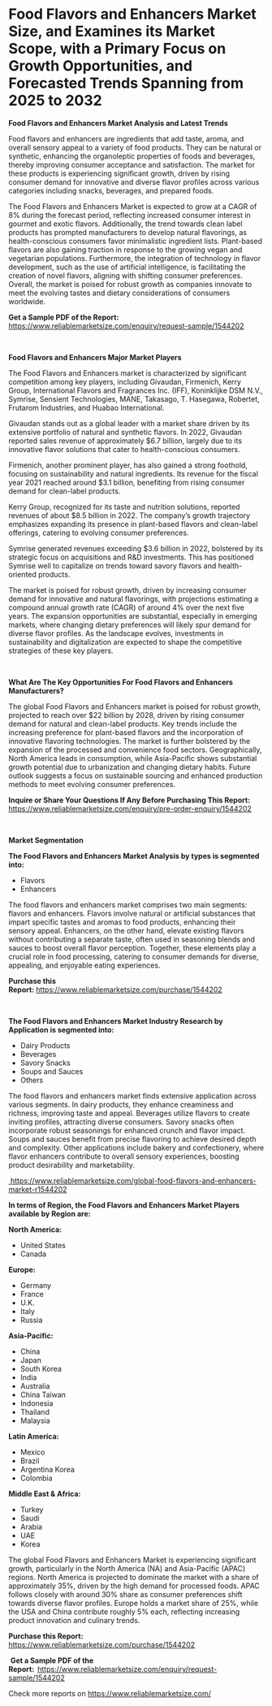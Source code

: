 <p><h1>Food Flavors and Enhancers Market Size, and Examines its Market Scope, with a Primary Focus on Growth Opportunities, and Forecasted Trends Spanning from 2025 to 2032</h1></p><p><strong>Food Flavors and Enhancers Market Analysis and Latest Trends</strong></p>
<p><p>Food flavors and enhancers are ingredients that add taste, aroma, and overall sensory appeal to a variety of food products. They can be natural or synthetic, enhancing the organoleptic properties of foods and beverages, thereby improving consumer acceptance and satisfaction. The market for these products is experiencing significant growth, driven by rising consumer demand for innovative and diverse flavor profiles across various categories including snacks, beverages, and prepared foods.</p><p>The Food Flavors and Enhancers Market is expected to grow at a CAGR of 8% during the forecast period, reflecting increased consumer interest in gourmet and exotic flavors. Additionally, the trend towards clean label products has prompted manufacturers to develop natural flavorings, as health-conscious consumers favor minimalistic ingredient lists. Plant-based flavors are also gaining traction in response to the growing vegan and vegetarian populations. Furthermore, the integration of technology in flavor development, such as the use of artificial intelligence, is facilitating the creation of novel flavors, aligning with shifting consumer preferences. Overall, the market is poised for robust growth as companies innovate to meet the evolving tastes and dietary considerations of consumers worldwide.</p></p>
<p><strong>Get a Sample PDF of the Report:&nbsp;</strong> <a href="https://www.reliablemarketsize.com/enquiry/request-sample/1544202?utm_campaign=2457&utm_medium=2&utm_source=Github&utm_content=ia&utm_term=02042025&utm_id=food-flavors-and-enhancers">https://www.reliablemarketsize.com/enquiry/request-sample/1544202</a></p>
<p>&nbsp;</p>
<p><strong>Food Flavors and Enhancers Major Market Players</strong></p>
<p><p>The Food Flavors and Enhancers market is characterized by significant competition among key players, including Givaudan, Firmenich, Kerry Group, International Flavors and Fragrances Inc. (IFF), Koninklijke DSM N.V., Symrise, Sensient Technologies, MANE, Takasago, T. Hasegawa, Robertet, Frutarom Industries, and Huabao International. </p><p>Givaudan stands out as a global leader with a market share driven by its extensive portfolio of natural and synthetic flavors. In 2022, Givaudan reported sales revenue of approximately $6.7 billion, largely due to its innovative flavor solutions that cater to health-conscious consumers.</p><p>Firmenich, another prominent player, has also gained a strong foothold, focusing on sustainability and natural ingredients. Its revenue for the fiscal year 2021 reached around $3.1 billion, benefiting from rising consumer demand for clean-label products.</p><p>Kerry Group, recognized for its taste and nutrition solutions, reported revenues of about $8.5 billion in 2022. The company’s growth trajectory emphasizes expanding its presence in plant-based flavors and clean-label offerings, catering to evolving consumer preferences.</p><p>Symrise generated revenues exceeding $3.6 billion in 2022, bolstered by its strategic focus on acquisitions and R&D investments. This has positioned Symrise well to capitalize on trends toward savory flavors and health-oriented products.</p><p>The market is poised for robust growth, driven by increasing consumer demand for innovative and natural flavorings, with projections estimating a compound annual growth rate (CAGR) of around 4% over the next five years. The expansion opportunities are substantial, especially in emerging markets, where changing dietary preferences will likely spur demand for diverse flavor profiles. As the landscape evolves, investments in sustainability and digitalization are expected to shape the competitive strategies of these key players.</p></p>
<p>&nbsp;</p>
<p><strong>What Are The Key Opportunities For Food Flavors and Enhancers Manufacturers?</strong></p>
<p><p>The global Food Flavors and Enhancers market is poised for robust growth, projected to reach over $22 billion by 2028, driven by rising consumer demand for natural and clean-label products. Key trends include the increasing preference for plant-based flavors and the incorporation of innovative flavoring technologies. The market is further bolstered by the expansion of the processed and convenience food sectors. Geographically, North America leads in consumption, while Asia-Pacific shows substantial growth potential due to urbanization and changing dietary habits. Future outlook suggests a focus on sustainable sourcing and enhanced production methods to meet evolving consumer preferences.</p></p>
<p><strong>Inquire or Share Your Questions If Any Before Purchasing This Report:</strong> <a href="https://www.reliablemarketsize.com/enquiry/pre-order-enquiry/1544202?utm_campaign=2457&utm_medium=2&utm_source=Github&utm_content=ia&utm_term=02042025&utm_id=food-flavors-and-enhancers">https://www.reliablemarketsize.com/enquiry/pre-order-enquiry/1544202</a></p>
<p>&nbsp;</p>
<p><strong>Market Segmentation</strong></p>
<p><strong>The Food Flavors and Enhancers Market Analysis by types is segmented into:</strong></p>
<p><ul><li>Flavors</li><li>Enhancers</li></ul></p>
<p><p>The food flavors and enhancers market comprises two main segments: flavors and enhancers. Flavors involve natural or artificial substances that impart specific tastes and aromas to food products, enhancing their sensory appeal. Enhancers, on the other hand, elevate existing flavors without contributing a separate taste, often used in seasoning blends and sauces to boost overall flavor perception. Together, these elements play a crucial role in food processing, catering to consumer demands for diverse, appealing, and enjoyable eating experiences.</p></p>
<p><strong>Purchase this Report:&nbsp;</strong><a href="https://www.reliablemarketsize.com/purchase/1544202?utm_campaign=2457&utm_medium=2&utm_source=Github&utm_content=ia&utm_term=02042025&utm_id=food-flavors-and-enhancers">https://www.reliablemarketsize.com/purchase/1544202</a></p>
<p>&nbsp;</p>
<p><strong>The Food Flavors and Enhancers Market Industry Research by Application is segmented into:</strong></p>
<p><ul><li>Dairy Products</li><li>Beverages</li><li>Savory Snacks</li><li>Soups and Sauces</li><li>Others</li></ul></p>
<p><p>The food flavors and enhancers market finds extensive application across various segments. In dairy products, they enhance creaminess and richness, improving taste and appeal. Beverages utilize flavors to create inviting profiles, attracting diverse consumers. Savory snacks often incorporate robust seasonings for enhanced crunch and flavor impact. Soups and sauces benefit from precise flavoring to achieve desired depth and complexity. Other applications include bakery and confectionery, where flavor enhancers contribute to overall sensory experiences, boosting product desirability and marketability.</p></p>
<p><a href="https://www.reliablemarketsize.com/global-food-flavors-and-enhancers-market-r1544202?utm_campaign=2457&utm_medium=2&utm_source=Github&utm_content=ia&utm_term=02042025&utm_id=food-flavors-and-enhancers">&nbsp;https://www.reliablemarketsize.com/global-food-flavors-and-enhancers-market-r1544202</a></p>
<p><strong>In terms of Region, the Food Flavors and Enhancers Market Players available by Region are:</strong></p>
<p>
    <p> <strong> North America: </strong>
        <ul>
            <li>United States</li>
            <li>Canada</li>
        </ul>
        </p> 
    <p> <strong> Europe: </strong>
        <ul>
            <li>Germany</li>
            <li>France</li>
            <li>U.K.</li>
            <li>Italy</li>
            <li>Russia</li>
        </ul>
        </p> 
    <p> <strong> Asia-Pacific: </strong>
        <ul>
            <li>China</li>
            <li>Japan</li>
            <li>South Korea</li>
            <li>India</li>
            <li>Australia</li>
            <li>China Taiwan</li>
            <li>Indonesia</li>
            <li>Thailand</li>
            <li>Malaysia</li>
        </ul>
        </p> 
    <p> <strong> Latin America: </strong>
        <ul>
            <li>Mexico</li>
            <li>Brazil</li>
            <li>Argentina Korea</li>
            <li>Colombia</li>
        </ul>
        </p> 
    <p> <strong> Middle East & Africa: </strong>
        <ul>
            <li>Turkey</li>
            <li>Saudi</li>
            <li>Arabia</li>
            <li>UAE</li>
            <li>Korea</li>
        </ul>
    </p>
    </p>
<p><p>The global Food Flavors and Enhancers Market is experiencing significant growth, particularly in the North America (NA) and Asia-Pacific (APAC) regions. North America is projected to dominate the market with a share of approximately 35%, driven by the high demand for processed foods. APAC follows closely with around 30% share as consumer preferences shift towards diverse flavor profiles. Europe holds a market share of 25%, while the USA and China contribute roughly 5% each, reflecting increasing product innovation and culinary trends.</p></p>
<p><strong>Purchase this Report: </strong><a href="https://www.reliablemarketsize.com/purchase/1544202?utm_campaign=2457&utm_medium=2&utm_source=Github&utm_content=ia&utm_term=02042025&utm_id=food-flavors-and-enhancers">https://www.reliablemarketsize.com/purchase/1544202</a></p>
<p>&nbsp;<strong>Get a Sample PDF of the Report:&nbsp;&nbsp;</strong><a href="https://www.reliablemarketsize.com/enquiry/request-sample/1544202?utm_campaign=2457&utm_medium=2&utm_source=Github&utm_content=ia&utm_term=02042025&utm_id=food-flavors-and-enhancers">https://www.reliablemarketsize.com/enquiry/request-sample/1544202</a></p>
<p><strong></strong></p>
<p>Check more reports on <a href="https://www.reliablemarketsize.com/?utm_campaign=2457&utm_medium=2&utm_source=Github&utm_content=ia&utm_term=02042025&utm_id=food-flavors-and-enhancers">https://www.reliablemarketsize.com/</a></p>